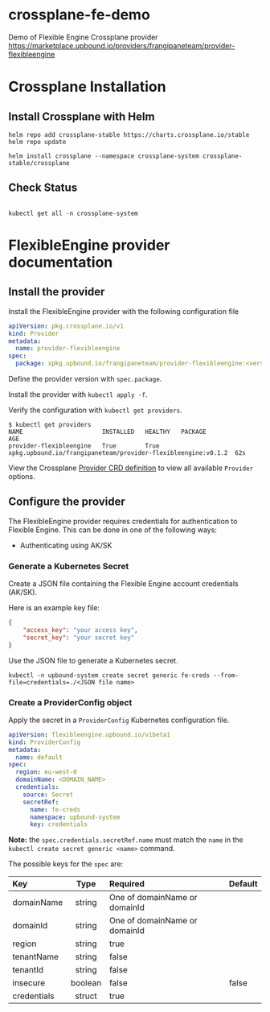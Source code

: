 # crossplane-fe-demo
Demo of Flexible Engine Crossplane provider
https://marketplace.upbound.io/providers/frangipaneteam/provider-flexibleengine

# Crossplane Installation

## Install Crossplane with Helm
```kubectl create namespace crossplane-system
helm repo add crossplane-stable https://charts.crossplane.io/stable
helm repo update

helm install crossplane --namespace crossplane-system crossplane-stable/crossplane
```
## Check Status
```helm list -n crossplane-system

kubectl get all -n crossplane-system
```

# FlexibleEngine provider documentation

## Install the provider

Install the FlexibleEngine provider with the following configuration file

```yaml
apiVersion: pkg.crossplane.io/v1
kind: Provider
metadata:
  name: provider-flexibleengine
spec:
  package: xpkg.upbound.io/frangipaneteam/provider-flexibleengine:<version>
```

Define the provider version with `spec.package`.

Install the provider with `kubectl apply -f`.

Verify the configuration with `kubectl get providers`.

```shell
$ kubectl get providers
NAME                      INSTALLED   HEALTHY   PACKAGE                                                        AGE
provider-flexibleengine   True        True      xpkg.upbound.io/frangipaneteam/provider-flexibleengine:v0.1.2  62s
```

View the Crossplane [Provider CRD definition](https://doc.crds.dev/github.com/FrangipaneTeam/provider-flexibleengine) to view all available `Provider` options.

## Configure the provider

The FlexibleEngine provider requires credentials for authentication to Flexible Engine. This can be done in one of the following ways:

* Authenticating using AK/SK

### Generate a Kubernetes Secret

Create a JSON file containing the Flexible Engine account credentials (AK/SK).

Here is an example key file:

```json
{
    "access_key": "your access key",
    "secret_key": "your secret key"
}
```

Use the JSON file to generate a Kubernetes secret.

```shell
kubectl -n upbound-system create secret generic fe-creds --from-file=credentials=./<JSON file name>
```

### Create a ProviderConfig object

Apply the secret in a `ProviderConfig` Kubernetes configuration file.

```yaml
apiVersion: flexibleengine.upbound.io/v1beta1
kind: ProviderConfig
metadata:
  name: default
spec:
  region: eu-west-0
  domainName: <DOMAIN_NAME>
  credentials:
    source: Secret
    secretRef:
      name: fe-creds
      namespace: upbound-system
      key: credentials
```

**Note:** the `spec.credentials.secretRef.name` must match the `name` in the `kubectl create secret generic <name>` command.

The possible keys for the `spec` are:

| Key         | Type     | Required                      | Default |
| :---        | :------: | :---                          | :---    |
| domainName  | string   | One of domainName or domainId |         |
| domainId    | string   | One of domainName or domainId |         |
| region      | string   | true                          |         |
| tenantName  | string   | false                         |         |
| tenantId    | string   | false                         |         |
| insecure    | boolean  | false                         | false   |
| credentials | struct   | true                          |         |
